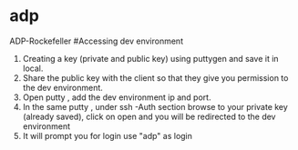 # adp
ADP-Rockefeller
#Accessing dev environment
1. Creating a key (private and public key) using puttygen and save it in local.
2. Share the public key with the client so that they give you permission to the dev environment.
3. Open putty , add the dev environment ip and port.
4. In the same putty , under ssh -Auth section browse to your private key (already saved), click on open and you will be redirected to the dev environment
5. It will prompt you for login use "adp" as login
